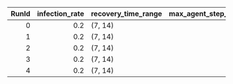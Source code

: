 |   RunId |   infection_rate | recovery_time_range   |   max_agent_step_size |   n_initial_infections |   peak_infected |
|--------:|-----------------:|:----------------------|----------------------:|-----------------------:|----------------:|
|       0 |              0.2 | (7, 14)               |                     2 |                      1 |            0.01 |
|       1 |              0.2 | (7, 14)               |                     2 |                      5 |            0.06 |
|       2 |              0.2 | (7, 14)               |                     2 |                     10 |            0.13 |
|       3 |              0.2 | (7, 14)               |                     2 |                     15 |            0.17 |
|       4 |              0.2 | (7, 14)               |                     2 |                     20 |            0.36 |
